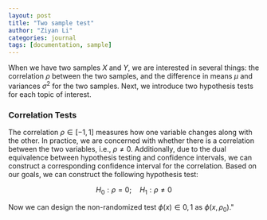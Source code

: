```yaml
---
layout: post
title: "Two sample test"
author: "Ziyan Li"
categories: journal
tags: [documentation, sample]
---
```


When we have two samples $X$ and $Y$, we are interested in several things: the correlation $\rho$ between the two samples, and the difference in means $\mu$ and variances $\sigma^2$ for the two samples. Next, we introduce two hypothesis tests for each topic of interest.

### Correlation Tests

The correlation $\rho \in [-1,1]$ measures how one variable changes along with the other. In practice, we are concerned with whether there is a correlation between the two variables, i.e., $\rho \neq 0$. Additionally, due to the dual equivalence between hypothesis testing and confidence intervals, we can construct a corresponding confidence interval for the correlation. Based on our goals, we can construct the following hypothesis test:

$$
H_0: \rho = 0; \quad
H_1: \rho \neq 0
$$

Now we can design the non-randomized test $\phi(x) \in {0,1}$ as $\phi(x,\rho_0)$."


